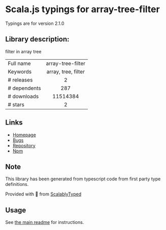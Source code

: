 
# Scala.js typings for array-tree-filter

Typings are for version 2.1.0

## Library description:
filter in array tree

|                    |                 |
| ------------------ | :-------------: |
| Full name          | array-tree-filter |
| Keywords           | array, tree, filter |
| # releases         | 2 |
| # dependents       | 287 |
| # downloads        | 11514384 |
| # stars            | 2 |

## Links
- [Homepage](https://github.com/afc163/array-tree-filter#readme)
- [Bugs](https://github.com/afc163/array-tree-filter/issues)
- [Repository](https://github.com/afc163/array-tree-filter)
- [Npm](https://www.npmjs.com/package/array-tree-filter)
    


## Note
This library has been generated from typescript code from first party type definitions.

Provided with :purple_heart: from [ScalablyTyped](https://github.com/oyvindberg/ScalablyTyped)

## Usage
See [the main readme](../../readme.md) for instructions.


